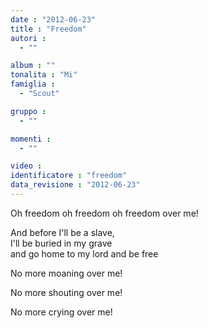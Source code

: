 ```yaml
---
date : "2012-06-23"
title : "Freedom"
autori : 
  - ""

album : ""
tonalita : "Mi"
famiglia : 
  - "Scout"

gruppo : 
  - ""

momenti : 
  - ""

video : 
identificatore : "freedom"
data_revisione : "2012-06-23"
---
```

   
  
Oh freedom oh freedom oh freedom over me!  
  
  
And before I'll be a slave,   
I'll be buried in my grave  
and go home to my lord and be free    
  
  
  
No more moaning over me!  
  
  
No more shouting over me!  
  
  
No more crying over me!  
  
  
  
